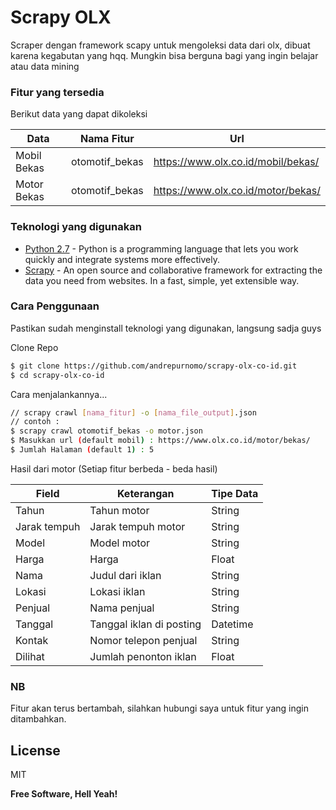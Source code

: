 # Scrapy OLX

Scraper dengan framework scapy untuk mengoleksi data dari olx, dibuat karena kegabutan yang hqq. Mungkin bisa berguna bagi yang ingin belajar atau data mining

### Fitur yang tersedia

Berikut data yang dapat dikoleksi



| Data | Nama Fitur | Url |
| ------ | ------ | ------|
| Mobil Bekas | otomotif_bekas | https://www.olx.co.id/mobil/bekas/ |
| Motor Bekas | otomotif_bekas | https://www.olx.co.id/motor/bekas/ |

### Teknologi yang digunakan

* [Python 2.7](https://www.python.org/) - Python is a programming language that lets you work quickly and integrate systems more effectively.
* [Scrapy](https://scrapy.org/) - An open source and collaborative framework for extracting the data you need from websites. In a fast, simple, yet extensible way.


### Cara Penggunaan

Pastikan sudah menginstall teknologi yang digunakan, langsung sadja guys

Clone Repo

```sh
$ git clone https://github.com/andrepurnomo/scrapy-olx-co-id.git
$ cd scrapy-olx-co-id
```

Cara menjalankannya...

```sh
// scrapy crawl [nama_fitur] -o [nama_file_output].json
// contoh :
$ scrapy crawl otomotif_bekas -o motor.json
$ Masukkan url (default mobil) : https://www.olx.co.id/motor/bekas/
$ Jumlah Halaman (default 1) : 5
```

Hasil dari motor (Setiap fitur berbeda - beda hasil)

| Field | Keterangan | Tipe Data |
| ---- | ---- | ---- |
| Tahun | Tahun motor | String |
| Jarak tempuh | Jarak tempuh motor | String |
| Model | Model motor | String |
| Harga | Harga | Float |
| Nama | Judul dari iklan | String |
| Lokasi | Lokasi iklan | String |
| Penjual | Nama penjual | String |
| Tanggal | Tanggal iklan di posting | Datetime |
| Kontak | Nomor telepon penjual | String |
| Dilihat | Jumlah penonton iklan | Float |

### NB
Fitur akan terus bertambah, silahkan hubungi saya untuk fitur yang ingin ditambahkan.

License
----

MIT


**Free Software, Hell Yeah!**